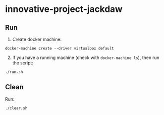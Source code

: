 # innovative-project-jackdaw

## Run

1. Create docker machine:

```
docker-machine create --driver virtualbox default
```

2. If you have a running machine (check with `docker-machine ls`), then run the script:

```
./run.sh
```

## Clean

Run:

```
./clear.sh
```

